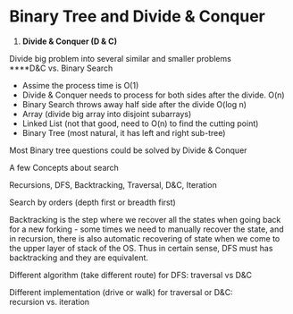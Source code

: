 # Binary Tree and Divide & Conquer

1. **Divide & Conquer \(D & C\)**

Divide big problem into several similar and smaller problems   
****D&C vs. Binary Search

* Assime the process time is O\(1\)
* Divide & Conquer needs to process for both sides after the divide. O\(n\)
* Binary Search throws away half side after the divide O\(log n\)
* Array \(divide big array into disjoint subarrays\)
* Linked List \(not that good, need to O\(n\) to find the cutting point\)
* Binary Tree \(most natural, it has left and right sub-tree\)

Most Binary tree questions could be solved by Divide & Conquer

A few Concepts about search

Recursions, DFS, Backtracking, Traversal, D&C, Iteration

Search by orders \(depth first or breadth first\)

Backtracking is the step where we recover all the states when going back for a new forking - some times we need to manually recover the state, and in recursion, there is also automatic recovering of state when we come to the upper layer of stack of the OS. Thus in certain sense, DFS must has backtracking and they are equivalent.  
  
Different algorithm \(take different route\) for DFS: traversal vs D&C

Different implementation \(drive or walk\) for traversal or D&C:  
recursion vs. iteration





